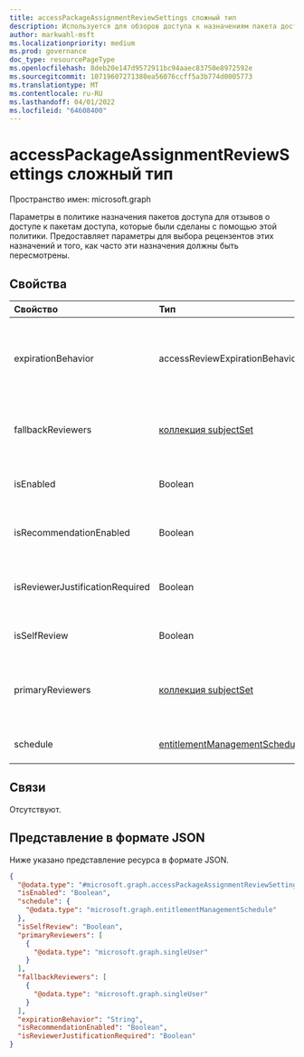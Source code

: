 ```yaml
---
title: accessPackageAssignmentReviewSettings сложный тип
description: Используется для обзоров доступа к назначениям пакета доступа.
author: markwahl-msft
ms.localizationpriority: medium
ms.prod: governance
doc_type: resourcePageType
ms.openlocfilehash: 8deb20e147d9572911bc94aaec83750e8972592e
ms.sourcegitcommit: 10719607271380ea56076ccff5a3b774d0005773
ms.translationtype: MT
ms.contentlocale: ru-RU
ms.lasthandoff: 04/01/2022
ms.locfileid: "64608400"
---
```

# <a name="accesspackageassignmentreviewsettings-complex-type"></a>accessPackageAssignmentReviewSettings сложный тип

Пространство имен: microsoft.graph

Параметры в политике назначения пакетов доступа для [](accesspackageassignmentpolicy.md) отзывов о доступе к пакетам доступа, которые были сделаны с помощью этой политики. Предоставляет параметры для выбора рецензентов этих назначений и того, как часто эти назначения должны быть пересмотрены.

## <a name="properties"></a>Свойства
|Свойство|Тип|Описание|
|:---|:---|:---|
|expirationBehavior|accessReviewExpirationBehavior|Решение по умолчанию применяется, если доступ не будет рассмотрен. Допустимые значения: `keepAccess`, `removeAccess`, `acceptAccessRecommendation`, `unknownFutureValue`.|
|fallbackReviewers|[коллекция subjectSet](../resources/subjectset.md)|В этой коллекции указаны пользователи, которые будут рецензентами откатов, если основные рецензенты не отвечают.|
|isEnabled|Boolean|Если `true`для назначений с помощью этой политики требуется просмотреть доступ.|
|isRecommendationEnabled|Boolean|Указывает, следует ли отобразить рекомендации рецензенту. Значение по умолчанию — `true`.|
|isReviewerJustificationRequired|Boolean|Указывает, должен ли рецензент предоставить обоснование утверждения. Значение по умолчанию — `true`.|
|isSelfReview|Boolean|Указывает, могут ли директора пересматривать свои назначения.|
|primaryReviewers|[коллекция subjectSet](../resources/subjectset.md)|В этой коллекции указаны пользователи или группа пользователей, которые будут пересматривать назначения пакета доступа.|
|schedule|[entitlementManagementSchedule](../resources/entitlementmanagementschedule.md)|Когда должен начаться первый обзор и как часто он должен повториться.|

## <a name="relationships"></a>Связи
Отсутствуют.
## <a name="json-representation"></a>Представление в формате JSON
Ниже указано представление ресурса в формате JSON.
<!-- {
  "blockType": "resource",
  "@odata.type": "microsoft.graph.accessPackageAssignmentReviewSettings"
}
-->
``` json
{
  "@odata.type": "#microsoft.graph.accessPackageAssignmentReviewSettings",
  "isEnabled": "Boolean",
  "schedule": {
    "@odata.type": "microsoft.graph.entitlementManagementSchedule"
  },
  "isSelfReview": "Boolean",
  "primaryReviewers": [
    {
      "@odata.type": "microsoft.graph.singleUser"
    }
  ],
  "fallbackReviewers": [
    {
      "@odata.type": "microsoft.graph.singleUser"
    }
  ],
  "expirationBehavior": "String",
  "isRecommendationEnabled": "Boolean",
  "isReviewerJustificationRequired": "Boolean"
}
```


